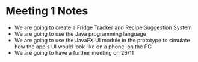 # Meeting 1 Notes

* We are going to create a Fridge Tracker and Recipe Suggestion System
* We are going to use the Java programming language
* We are going to use the JavaFX UI module in the prototype to simulate how the app's UI would look like on a phone, on the PC
* We are going to have a further meeting on 26/11

